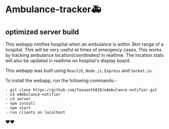 # Ambulance-tracker🚑

## optimized server build

This webapp notifies hospital when an ambulance is within 3km range of a hospital. This will be very useful at times of emergency cases. This works by tracking ambulance location(coordinates) in realtime. The location stats will also be updated in realtime on hospital's display board.

This webapp was built using `ReactJS`, `Node.js`, `Express` and `Socket.io`.

To install the webapp, run the following commands:-

    - git clone https://github.com/Yaswanth820/eAmbulance-notifier.git
    - cd eAmbulance-notifier
    - cd server
    - npm install
    - npm start
    - run clients on localhost

    
❤❤
